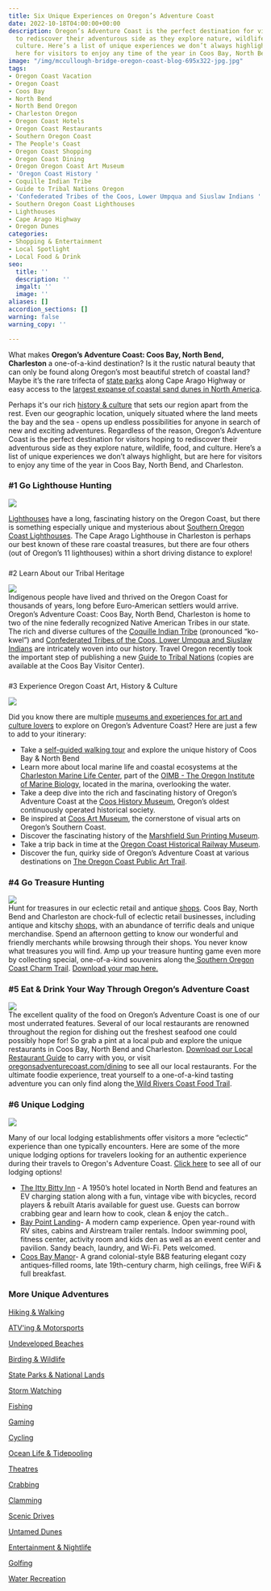 ```yaml
---
title: Six Unique Experiences on Oregon’s Adventure Coast
date: 2022-10-18T04:00:00+00:00
description: Oregon’s Adventure Coast is the perfect destination for visitors hoping
  to rediscover their adventurous side as they explore nature, wildlife, food, and
  culture. Here’s a list of unique experiences we don’t always highlight, but are
  here for visitors to enjoy any time of the year in Coos Bay, North Bend, and Charleston.
image: "/img/mccullough-bridge-oregon-coast-blog-695x322-jpg.jpg"
tags:
- Oregon Coast Vacation
- Oregon Coast
- Coos Bay
- North Bend
- North Bend Oregon
- Charleston Oregon
- Oregon Coast Hotels
- Oregon Coast Restaurants
- Southern Oregon Coast
- The People's Coast
- Oregon Coast Shopping
- Oregon Coast Dining
- Oregon Oregon Coast Art Museum
- 'Oregon Coast History '
- Coquille Indian Tribe
- Guide to Tribal Nations Oregon
- 'Confederated Tribes of the Coos, Lower Umpqua and Siuslaw Indians '
- Southern Oregon Coast Lighthouses
- Lighthouses
- Cape Arago Highway
- Oregon Dunes
categories:
- Shopping & Entertainment
- Local Spotlight
- Local Food & Drink
seo:
  title: ''
  description: ''
  imgalt: ''
  image: ''
aliases: []
accordion_sections: []
warning: false
warning_copy: ''

---
```

What makes **Oregon’s Adventure Coast: Coos Bay, North Bend, Charleston** a one-of-a-kind destination? Is it the rustic natural beauty that can only be found along Oregon’s most beautiful stretch of coastal land? Maybe it’s the rare trifecta of [state parks](https://www.oregonsadventurecoast.com/state-parks-and-national-lands) along Cape Arago Highway or easy access to the [largest expanse of coastal sand dunes in North America](https://www.oregonsadventurecoast.com/untamed-dunes).

Perhaps it's our rich [history & culture](https://www.oregonsadventurecoast.com/art-history-culture) that sets our region apart from the rest. Even our geographic location, uniquely situated where the land meets the bay and the sea - opens up endless possibilities for anyone in search of new and exciting adventures. Regardless of the reason, Oregon’s Adventure Coast is the perfect destination for visitors hoping to rediscover their adventurous side as they explore nature, wildlife, food, and culture. Here’s a list of unique experiences we don’t always highlight, but are here for visitors to enjoy any time of the year in Coos Bay, North Bend, and Charleston.

### #1 Go Lighthouse Hunting

![](/img/lighthouse-3.jpg)

[Lighthouses](https://www.oregonsadventurecoast.com/lighthouses) have a long, fascinating history on the Oregon Coast, but there is something especially unique and mysterious about [Southern Oregon Coast Lighthouses](https://www.oregonsadventurecoast.com/tripideas/southern-oregon-coast-lighthouses/). The Cape Arago Lighthouse in Charleston is perhaps our best known of these rare coastal treasures, but there are four others (out of Oregon’s 11 lighthouses) within a short driving distance to explore!

###   
\#2 Learn About our Tribal Heritage

![](/img/celebrate-tribal-culture-at-the-mill-luck-salmon-celebration-blog-695x322-jpg.jpg)  
Indigenous people have lived and thrived on the Oregon Coast for thousands of years, long before Euro-American settlers would arrive. Oregon’s Adventure Coast: Coos Bay, North Bend, Charleston is home to two of the nine federally recognized Native American Tribes in our state. The rich and diverse cultures of the [Coquille Indian Tribe](https://www.oregonsadventurecoast.com/tribal-heritage-coquilles/) (pronounced “ko-kwel”) and [Confederated Tribes of the Coos, Lower Umpqua and Siuslaw Indians](https://ctclusi.org/) are intricately woven into our history. Travel Oregon recently took the important step of publishing a new [Guide to Tribal Nations](https://traveloregon.com/places-to-go/tribal-nations/) (copies are available at the Coos Bay Visitor Center).

###   
\#3 Experience Oregon Coast Art, History & Culture

![](/img/history-museum-mother-child.jpg)

Did you know there are multiple [museums and experiences for art and culture lovers](https://oregonsadventurecoast.com/art-history-culture/) to explore on Oregon’s Adventure Coast? Here are just a few to add to your itinerary:

* Take a [self-guided walking tour](https://www.oregonsadventurecoast.com/blog/trip-idea-a-walking-tour-of-historic-coos-bay-north-bend/) and explore the unique history of Coos Bay & North Bend
* Learn more about local marine life and coastal ecosystems at the [Charleston Marine Life Center,](https://cmlc.uoregon.edu/) part of the [OIMB - The Oregon Institute of Marine Biology](https://oimb.uoregon.edu/), located in the marina, overlooking the water.
* Take a deep dive into the rich and fascinating history of Oregon’s Adventure Coast at the [Coos History Museum](https://www.oregonsadventurecoast.com/blog/oregon-s-adventure-coast-spotlight-coos-history-museum/), Oregon’s oldest continuously operated historical society.
* Be inspired at [Coos Art Museum](https://www.coosart.org/), the cornerstone of visual arts on Oregon’s Southern Coast.
* Discover the fascinating history of the [Marshfield Sun Printing Museum](https://marshfieldsunprintingmuseum.org/).
* Take a trip back in time at the [Oregon Coast Historical Railway Museum](https://visittheoregoncoast.com/cities/coos-bay/activities/oregon-coast-historical-railway-museum/).
* Discover the fun, quirky side of Oregon’s Adventure Coast at various destinations on [The Oregon Coast Public Art Trail](https://www.oregonsadventurecoast.com/blog/explore-the-oregon-coast-public-art-trail/).

### #4 Go Treasure Hunting

![](/img/shopping-coos-bay-1.jpg)  
Hunt for treasures in our eclectic retail and antique [shops](https://www.oregonsadventurecoast.com/shopping/?utm_source=adventure-december-2021&utm_medium=mailchimp&utm_campaign=holiday-25). Coos Bay, North Bend and Charleston are chock-full of eclectic retail businesses, including antique and kitschy [shops,](https://www.oregonsadventurecoast.com/shopping/?utm_source=adventure-december-2021&utm_medium=mailchimp&utm_campaign=holiday-25) with an abundance of terrific deals and unique merchandise. Spend an afternoon getting to know our wonderful and friendly merchants while browsing through their shops. You never know what treasures you will find. Amp up your treasure hunting game even more by collecting special, one-of-a-kind souvenirs along the[ Southern Oregon Coast Charm Trail](https://www.oregonsadventurecoast.com/blog/have-a-charming-adventure-along-the-southern-oregon-coast-charm-trail/). [Download your map here.](https://www.oregonsadventurecoast.com/img/Charm-Trail-Map.pdf)

### #5 Eat & Drink Your Way Through Oregon’s Adventure Coast

![](/img/wild-rivers-coast-food-trail-blog-695x322-jpg.png)  
The excellent quality of the food on Oregon’s Adventure Coast is one of our most underrated features. Several of our local restaurants are renowned throughout the region for dishing out the freshest seafood one could possibly hope for! So grab a pint at a local pub and explore the unique restaurants in Coos Bay, North Bend and Charleston. [Download our Local Restaurant Guide](https://www.oregonsadventurecoast.com/img/Restaurants-BOOKLET.pdf) to carry with you, or visit[ oregonsadventurecoast.com/dining](https://oregonsadventurecoast.com/dining/) to see all our local restaurants. For the ultimate foodie experience, treat yourself to a one-of-a-kind tasting adventure you can only find along the[ Wild Rivers Coast Food Trail](https://www.oregonsadventurecoast.com/blog/savor-the-flavors-along-the-wild-rivers-coast-food-trail/).

### #6 Unique Lodging

![](/img/bay-point-landing-resort.jpg)

Many of our local lodging establishments offer visitors a more “eclectic” experience than one typically encounters. Here are some of the more unique lodging options for travelers looking for an authentic experience during their travels to Oregon's Adventure Coast. [Click here](https://www.oregonsadventurecoast.com/lodging/) to see all of our lodging options!

* [The Itty Bitty Inn](http://www.ittybittyinn.com) - A 1950’s hotel located in North Bend and features an EV charging station along with a fun, vintage vibe with bicycles, record players & rebuilt Ataris available for guest use. Guests can borrow crabbing gear and learn how to cook, clean & enjoy the catch..
* [Bay Point Landing](https://baypointlanding.com/)- A modern camp experience. Open year-round with RV sites, cabins and Airstream trailer rentals. Indoor swimming pool, fitness center, activity room and kids den as well as an event center and pavilion. Sandy beach, laundry, and Wi-Fi. Pets welcomed.
* [Coos Bay Manor](https://www.coosbaymanor.com/en-us)- A grand colonial-style B&B featuring elegant cozy antiques-filled rooms, late 19th-century charm, high ceilings, free WiFi & full breakfast.

### **More Unique Adventures**

[Hiking & Walking](https://www.oregonsadventurecoast.com/hiking-walking)

[ATV'ing & Motorsports](https://www.oregonsadventurecoast.com/atv-motorsports)

[Undeveloped Beaches](https://www.oregonsadventurecoast.com/undeveloped-beaches)

[Birding & Wildlife](https://www.oregonsadventurecoast.com/birding-and-wildlife)

[State Parks & National Lands](https://www.oregonsadventurecoast.com/state-parks-and-national-lands)

[Storm Watching](https://www.oregonsadventurecoast.com/storm-watching)

[Fishing](https://www.oregonsadventurecoast.com/fishing)

[Gaming](https://www.oregonsadventurecoast.com/gaming)

[Cycling](https://www.oregonsadventurecoast.com/cycling)

[Ocean Life & Tidepooling](https://www.oregonsadventurecoast.com/ocean-life-and-tidepooling)

[Theatres](https://www.oregonsadventurecoast.com/theatres)

[Crabbing](https://www.oregonsadventurecoast.com/crabbing-clamming)

[Clamming](https://www.oregonsadventurecoast.com/clamming)

[Scenic Drives](https://www.oregonsadventurecoast.com/scenic-drives)

[Untamed Dunes](https://www.oregonsadventurecoast.com/untamed-dunes)

[Entertainment & Nightlife](https://www.oregonsadventurecoast.com/entertainment-and-nightlife)

[Golfing](https://www.oregonsadventurecoast.com/golfing)

[Water Recreation](https://www.oregonsadventurecoast.com/water-recreation)
